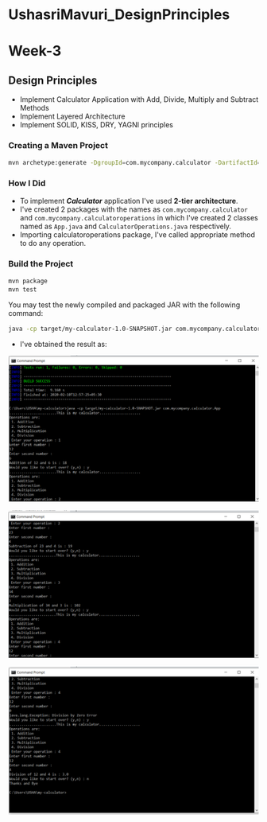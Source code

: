 # UshasriMavuri_DesignPrinciples


# Week-3
## Design Principles

 * Implement Calculator Application with Add, Divide, Multiply and Subtract Methods
 * Implement Layered Architecture
 * Implement SOLID, KISS, DRY, YAGNI principles
 
### Creating a Maven Project

```sh
mvn archetype:generate -DgroupId=com.mycompany.calculator -DartifactId=my-calculator -DarchetypeArtifactId=maven-archetype-quickstart -DarchetypeVersion=1.4 -DinteractiveMode=false
```

### How I Did
 * To implement ***Calculator*** application I've used **2-tier architecture**.
 * I've created 2 packages with the names as `com.mycompany.calculator` and `com.mycompany.calculatoroperations` in which I've created 2 classes named as `App.java` and `CalculatorOperations.java` respectively.
 * Importing calculatoroperations package, I've called appropriate method to do any operation.

### Build the Project

```sh
mvn package
mvn test
```
You may test the newly compiled and packaged JAR with the following command:

```sh
java -cp target/my-calculator-1.0-SNAPSHOT.jar com.mycompany.calculator.App
```

- I've obtained the result as:

![Result](s1.png)

![Result](s2.png)

![Result](s3.png)
